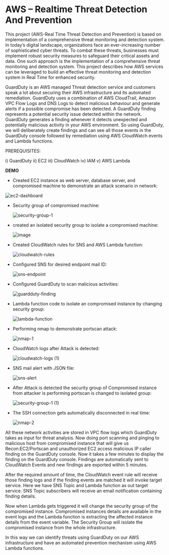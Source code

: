 # AWS – Realtime Threat Detection And Prevention
This project (AWS-Real Time Threat Detection and Prevention) is based on implementation of a comprehensive threat monitoring and detection system. In today’s digital landscape, organizations face an ever-increasing number of sophisticated cyber threats. To combat these threats, businesses must implement robust security measures to safeguard their critical assets and data. One such approach is the implementation of a comprehensive threat monitoring and detection system. This project describes how AWS services can be leveraged to build an effective threat monitoring and detection system in Real Time for enhanced security.

GuardDuty is an AWS managed Threat detection service and customers speak a lot about securing their AWS infrastructure and its automated remediation. GuardDuty uses a combination of AWS CloudTrail, Amazon VPC Flow Logs and DNS Logs to detect malicious behaviour and generate alerts if a possible compromise has been detected. A GuardDuty finding represents a potential security issue detected within the network. GuardDuty generates a finding whenever it detects unexpected and potentially malicious activity in your AWS environment. So using GuardDuty, we will deliberately create findings and can see all those events in the GuardDuty console followed by remediation using AWS CloudWatch events and Lambda functions.

PREREQUISITES:

i) GuardDuty
ii) EC2
iii) CloudWatch
iv) IAM
v) AWS Lambda

**DEMO**
- Created EC2 instance as web server, database server, and compromised machine to demonstrate an attack scenario in network:

![ec2-dashboard](https://github.com/jayramsp/PG-DITISS-Project/assets/146199881/1ece7353-b113-4f2b-8eb6-e208b8769a29) 

- Security group of compromised machine:

  ![security-group-1](https://github.com/jayramsp/PG-DITISS-Project/assets/146199881/2416889a-a03d-4978-834e-7d9c460d93d2)

- created an isolated security group to isolate a compromised machine:

  ![image](https://github.com/jayramsp/PG-DITISS-Project/assets/146199881/9c6965e9-2e2b-4d94-a1cd-538b3dae8631)

- Created CloudWatch rules for SNS and AWS Lambda function:
  
  ![cloudwatch-rules](https://github.com/jayramsp/PG-DITISS-Project/assets/146199881/af038af6-78b7-498d-b59f-ecb4aa416630)

- Configured SNS for desired endpoint mail ID:

  ![sns-endpoint](https://github.com/jayramsp/PG-DITISS-Project/assets/146199881/c65e114a-5afc-4f66-ac43-38f7d77990b2)

- Configured GuardDuty to scan malicious activities:

  ![guardduty-finding](https://github.com/jayramsp/PG-DITISS-Project/assets/146199881/0a506a6f-802a-4821-85f1-9eb4c88af515)

- Lambda function code to isolate an compromised instance by changing security group:

  ![lambda-function](https://github.com/jayramsp/PG-DITISS-Project/assets/146199881/c61bff8a-fba8-47d0-921c-295b8da248ad)

- Performing nmap to demonstrate portscan attack:

  ![nmap-1](https://github.com/jayramsp/PG-DITISS-Project/assets/146199881/a02b5a38-5f89-4d16-ad4a-c2f0b2ea1c2c)

- CloudWatch logs after Attack is detected:

  ![cloudwatch-logs (1)](https://github.com/jayramsp/PG-DITISS-Project/assets/146199881/25b2ee05-af3a-4a8d-b12b-0a836ad8a3b8)

- SNS mail alert with JSON file:

  ![sns-alert](https://github.com/jayramsp/PG-DITISS-Project/assets/146199881/17c92faa-7407-4280-a5e8-f4d56197efca)

- After Attack is detected the security group of Compromised instance from attacker is performing portscan is changed to isolated group:

  ![security-group-1 (1)](https://github.com/jayramsp/PG-DITISS-Project/assets/146199881/5cd9b95f-e017-4bdd-98cb-f0eef037cd14)

- The SSH connection gets automatically disconnected in real time:

  ![nmap-2](https://github.com/jayramsp/PG-DITISS-Project/assets/146199881/6e87f8eb-b119-4aec-9572-aa2b2d318083)

All these network activities are stored in VPC flow logs which GuardDuty takes as input for threat analysis. Now doing port scanning and pinging to malicious host from compromised instance that will give us Recon:EC2/Portscan and unauthorized EC2 access malicious IP caller finding on the GuardDuty console. Now it takes a few minutes to display the finding on the GuardDuty console. Findings are automatically sent to CloudWatch Events and new findings are exported within 5 minutes.

After the required amount of time, the CloudWatch event rule will receive those finding logs and if the finding events are matched it will invoke target service. Here we have SNS Topic and Lambda function as out target service. SNS Topic subscribers will receive an email notification containing finding details.

Now when Lambda gets triggered it will change the security group of the compromised instance. Compromised instances details are available in the event logs and the Lambda function is extracting the affected instance details from the event variable. The Security Group will isolate the compromised instance from the whole infrastructure.

In this way we can identify threats using GuardDuty on our AWS infrastructure and have an automated prevention mechanism using AWS Lambda functions.


